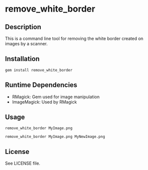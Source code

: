 remove_white_border
===================

Description
-----------

This is a command line tool for removing the white border created on images by
a scanner.

Installation
------------

    gem install remove_white_border

Runtime Dependencies
--------------------

* RMagick: Gem used for image manipulation
* ImageMagick: Used by RMagick

Usage
-----

    remove_white_border MyImage.png

    remove_white_border MyImage.png MyNewImage.png

License
-------

See LICENSE file.
